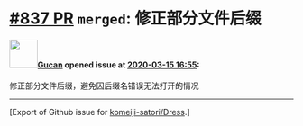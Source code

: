 # [\#837 PR](https://github.com/komeiji-satori/Dress/pull/837) `merged`: 修正部分文件后缀

#### <img src="https://avatars.githubusercontent.com/u/10550228?v=4" width="50">[Gucan](https://github.com/Gucan) opened issue at [2020-03-15 16:55](https://github.com/komeiji-satori/Dress/pull/837):

修正部分文件后缀，避免因后缀名错误无法打开的情况




-------------------------------------------------------------------------------



[Export of Github issue for [komeiji-satori/Dress](https://github.com/komeiji-satori/Dress).]
